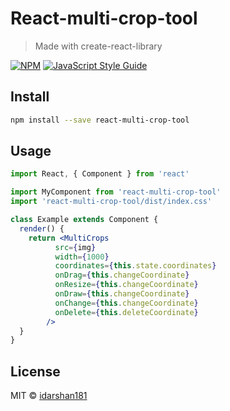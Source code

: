 # React-multi-crop-tool

> Made with create-react-library

[![NPM](https://img.shields.io/npm/v/react-multi-crop-tool.svg)](https://www.npmjs.com/package/react-multi-crop-tool) [![JavaScript Style Guide](https://img.shields.io/badge/code_style-standard-brightgreen.svg)](https://standardjs.com)

## Install

```bash
npm install --save react-multi-crop-tool
```

## Usage

```jsx
import React, { Component } from 'react'

import MyComponent from 'react-multi-crop-tool'
import 'react-multi-crop-tool/dist/index.css'

class Example extends Component {
  render() {
    return <MultiCrops
          src={img}
          width={1000}
          coordinates={this.state.coordinates}
          onDrag={this.changeCoordinate}
          onResize={this.changeCoordinate}
          onDraw={this.changeCoordinate}
          onChange={this.changeCoordinate}
          onDelete={this.deleteCoordinate}
        />
  }
}
```

## License

MIT © [idarshan181](https://github.com/idarshan181)
